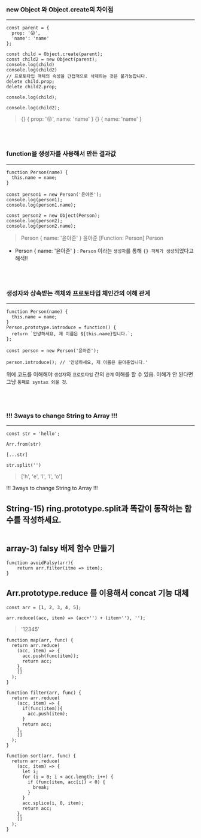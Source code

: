 
### new Object 와 Object.create의 차이점 ###
___

```
const parent = {
  prop: '😝',
  'name': 'name'
};

const child = Object.create(parent);
const child2 = new Object(parent);
console.log(child)
console.log(child2)
// 프로토타입 객체의 속성을 간접적으로 삭제하는 것은 불가능합니다.
delete child.prop;
delete child2.prop;

console.log(child);

console.log(child2);
```

> {}
> { prop: '😝', name: 'name' }
> {}
> { name: 'name' }

<br /><br />
### function을 생성자를 사용해서 만든 결과값 ###
____

```
function Person(name) {
  this.name = name;
}

const person1 = new Person('윤아준');
console.log(person1);
console.log(person1.name);

const person2 = new Object(Person);
console.log(person2);
console.log(person2.name);
```

> Person { name: '윤아준' }
> 윤아준
> [Function: Person]
> Person

- Person { name: '윤아준' } : `Person` 이라는 `생성자`를 통해 `{} 객체가 생성`되었다고 해석!!


<br /><br />
### 생성자와 상속받는 객체와 프로토타입 체인간의 이해 관계 ###
____

```
function Person(name) {
  this.name = name;
}
Person.prototype.introduce = function() {
  return `안녕하세요, 제 이름은 ${this.name}입니다.`;
};

const person = new Person('윤아준');

person.introduce(); // '안녕하세요, 제 이름은 윤아준입니다.'

```

위에 코드를 이해해야 `생성자`와 `프로토타입` 간의 `관계` 이해를 할 수 있음.
이해가 안 된다면 그냥 `통째로 syntax 외울 것`.


<br /><br />
### !!! 3ways to change String to Array !!! ###
____

```
const str = 'hello';

Arr.from(str)

[...str]

str.split('')

```

> ['h', 'e', 'l', 'l', 'o']

!!! 3ways to change String to Array !!!



## String-15) ring.prototype.split과 똑같이 동작하는 함수를 작성하세요. ##

```

```




## array-3) falsy 배제 함수 만들기 ##

```
function avoidFalsy(arr){
    return arr.filter(itme => item);
}
```




## Arr.prototype.reduce 를 이용해서 concat 기능 대체 ##

```
const arr = [1, 2, 3, 4, 5];

arr.reduce((acc, item) => (acc+'') + (item+''), '');
```

> '12345'


```
function map(arr, func) {
  return arr.reduce(
    (acc, item) => {
      acc.push(func(item));
      return acc;
    },
    []
  );
}
```


```
function filter(arr, func) {
  return arr.reduce(
    (acc, item) => {
      if(func(item)){
        acc.push(item);
      }
      return acc;
    },
    []
  );
}
```

```
function sort(arr, func) {
  return arr.reduce(
    (acc, item) => {
      let i;
      for (i = 0; i < acc.length; i++) {
        if (func(item, acc[i]) < 0) {
          break;
        }
      }
      acc.splice(i, 0, item);
      return acc;
    },
    []
  );
}
```
















